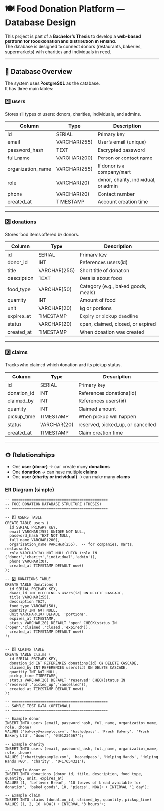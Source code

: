# 🍽️ Food Donation Platform — Database Design

This project is part of a **Bachelor’s Thesis** to develop a **web-based platform for food donation and distribution in Finland**.  
The database is designed to connect donors (restaurants, bakeries, supermarkets) with charities and individuals in need.

---

## 🧩 Database Overview

The system uses **PostgreSQL** as the database.  
It has three main tables:

### 1️⃣ users

Stores all types of users: donors, charities, individuals, and admins.

| Column            | Type         | Description                          |
| ----------------- | ------------ | ------------------------------------ |
| id                | SERIAL       | Primary key                          |
| email             | VARCHAR(255) | User’s email (unique)                |
| password_hash     | TEXT         | Encrypted password                   |
| full_name         | VARCHAR(200) | Person or contact name               |
| organization_name | VARCHAR(255) | If donor is a company/mart           |
| role              | VARCHAR(20)  | donor, charity, individual, or admin |
| phone             | VARCHAR(20)  | Contact number                       |
| created_at        | TIMESTAMP    | Account creation time                |

---

### 2️⃣ donations

Stores food items offered by donors.

| Column      | Type         | Description                         |
| ----------- | ------------ | ----------------------------------- |
| id          | SERIAL       | Primary key                         |
| donor_id    | INT          | References users(id)                |
| title       | VARCHAR(255) | Short title of donation             |
| description | TEXT         | Details about food                  |
| food_type   | VARCHAR(50)  | Category (e.g., baked goods, meals) |
| quantity    | INT          | Amount of food                      |
| unit        | VARCHAR(20)  | kg or portions                      |
| expires_at  | TIMESTAMP    | Expiry or pickup deadline           |
| status      | VARCHAR(20)  | open, claimed, closed, or expired   |
| created_at  | TIMESTAMP    | When donation was created           |

---

### 3️⃣ claims

Tracks who claimed which donation and its pickup status.

| Column      | Type        | Description                       |
| ----------- | ----------- | --------------------------------- |
| id          | SERIAL      | Primary key                       |
| donation_id | INT         | References donations(id)          |
| claimed_by  | INT         | References users(id)              |
| quantity    | INT         | Claimed amount                    |
| pickup_time | TIMESTAMP   | When pickup will happen           |
| status      | VARCHAR(20) | reserved, picked_up, or cancelled |
| created_at  | TIMESTAMP   | Claim creation time               |

---

## ⚙️ Relationships

- One **user (donor)** → can create many **donations**
- One **donation** → can have multiple **claims**
- One **user (charity or individual)** → can make many **claims**

### ER Diagram (simple)

```
-- ============================================
-- FOOD DONATION DATABASE STRUCTURE (THESIS)
-- ============================================

-- 1️⃣ USERS TABLE
CREATE TABLE users (
  id SERIAL PRIMARY KEY,
  email VARCHAR(255) UNIQUE NOT NULL,
  password_hash TEXT NOT NULL,
  full_name VARCHAR(200),
  organization_name VARCHAR(255),  -- for companies, marts, restaurants
  role VARCHAR(20) NOT NULL CHECK (role IN ('donor','charity','individual','admin')),
  phone VARCHAR(20),
  created_at TIMESTAMP DEFAULT now()
);

-- 2️⃣ DONATIONS TABLE
CREATE TABLE donations (
  id SERIAL PRIMARY KEY,
  donor_id INT REFERENCES users(id) ON DELETE CASCADE,
  title VARCHAR(255),
  description TEXT,
  food_type VARCHAR(50),
  quantity INT NOT NULL,
  unit VARCHAR(20) DEFAULT 'portions',
  expires_at TIMESTAMP,
  status VARCHAR(20) DEFAULT 'open' CHECK(status IN ('open','claimed','closed','expired')),
  created_at TIMESTAMP DEFAULT now()
);


-- 3️⃣ CLAIMS TABLE
CREATE TABLE claims (
  id SERIAL PRIMARY KEY,
  donation_id INT REFERENCES donations(id) ON DELETE CASCADE,
  claimed_by INT REFERENCES users(id) ON DELETE CASCADE,
  quantity INT NOT NULL,
  pickup_time TIMESTAMP,
  status VARCHAR(20) DEFAULT 'reserved' CHECK(status IN ('reserved','picked_up','cancelled')),
  created_at TIMESTAMP DEFAULT now()
);

-- ============================================
-- SAMPLE TEST DATA (OPTIONAL)
-- ============================================

-- Example donor
INSERT INTO users (email, password_hash, full_name, organization_name, role, phone)
VALUES ('bakery@example.com', 'hashedpass', 'Fresh Bakery', 'Fresh Bakery Ltd', 'donor', '0401234567');

-- Example charity
INSERT INTO users (email, password_hash, full_name, organization_name, role, phone)
VALUES ('charity@example.com', 'hashedpass', 'Helping Hands', 'Helping Hands NGO', 'charity', '0417654321');

-- Example donation
INSERT INTO donations (donor_id, title, description, food_type, quantity, unit, expires_at)
VALUES (1, 'Leftover Bread', '10 loaves of bread available for donation', 'baked goods', 10, 'pieces', NOW() + INTERVAL '1 day');

-- Example claim
INSERT INTO claims (donation_id, claimed_by, quantity, pickup_time)
VALUES (1, 2, 10, NOW() + INTERVAL '3 hours');
```
